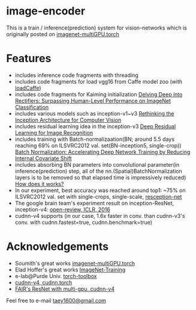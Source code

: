 # image-encoder
This is a train / inference(prediction) system for vision-networks which is originally posted on [imagenet-multiGPU.torch](https://github.com/soumith/imagenet-multiGPU.torch)

# Features
- includes inference code fragments with threading
- includes code fragments for load vgg16 from Caffe model zoo (with [loadCaffe](https://github.com/szagoruyko/loadcaffe))
- includes code fragments for Kaiming initialization [Delving Deep into Rectifiers: Surpassing Human-Level Performance on ImageNet Classification](http://arxiv.org/abs/1502.01852)
- includes various models such as inception-v1~v3 [Rethinking the Inception Architecture for Computer Vision](http://arxiv.org/abs/1512.00567)
- includes residual learning idea in the inception-v3 [Deep Residual Learning for Image Recognition](http://arxiv.org/abs/1512.03385)
- includes training with Batch-normalizaation(BN; around 5.5 days reaching 69% on ILSVRC2012 val. set(BN-inception5, single-crop)) [Batch Normalization: Accelerating Deep Network Training by Reducing Internal Covariate Shift](http://arxiv.org/abs/1502.03167)
- includes absorbing BN parameters into convolutional parameter(in inference(prediction) step, all of the nn.(Spatial)BatchNormalization layers is to be removed so that elapsed time is impressively reduced)
  [How does it works?](https://github.com/taey16/image-encoder/blob/master/example/logs/BN-absorb_derivation.png)
- In our experiment, best accuracy was reached around top1: ~75% on ILSVRC2012 val. set with single-crops, single-scale, [resception-net](https://github.com/taey16/image-encoder/blob/master/models/resception.lua)
- The google brain team's experiment result on inception-ResNet, inception-v4: [open-review, ICLR, 2016](http://beta.openreview.net/pdf?id=q7kqBkL33f8LEkD3t7X9)
- cudnn-v4 supports (in our case, 1.6x faster in conv. than cudnn-v3's conv. with cudnn.fastest=true, cudnn.benchmark=true)

# Acknowledgements
- Soumith's great works [imagenet-multiGPU.torch](https://github.com/soumith/imagenet-multiGPU.torch)
- Elad Hoffer's great works [ImageNet-Training](https://github.com/eladhoffer/ImageNet-Training)
- e-lab@Purde Univ. [torch-toolbox](https://github.com/e-lab/torch-toolbox)  
- [cudnn-v4, cudnn.torch](https://github.com/soumith/cudnn.torch)
- [FAIR's ResNet with multi-gpu, cudnn-v4](http://torch.ch/blog/2016/02/04/resnets.html)

Feel free to e-mail taey1600@gmail.com
